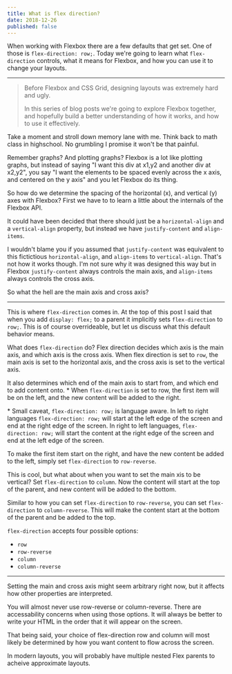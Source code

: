 ```yaml
---
title: What is flex direction?
date: 2018-12-26
published: false
---
```


When working with Flexbox there are a few defaults that get set. One of those is
`flex-direction: row;`. Today we're going to learn what `flex-direction` controls,
what it means for Flexbox, and how you can use it to change your layouts.

---

> Before Flexbox and CSS Grid, designing layouts was extremely hard and ugly.
>
> In this series of blog posts we're going to explore Flexbox together, and hopefully build a better understanding of how it works, and how to use it effectively.

Take a moment and stroll down memory lane with me. Think back to math class in highschool. No grumbling I promise it won't be that painful.

Remember graphs? And plotting graphs? Flexbox is a lot like plotting graphs, but instead of saying "I want this div at x1,y2 and another div at x2,y2", you say "I want the elements to be spaced evenly across the x axis, and centered on the y axis" and you let Flexbox do its thing.

So how do we determine the spacing of the horizontal (x), and vertical (y) axes with Flexbox? First we have to to learn a little about the internals of the Flexbox API.

It could have been decided that there should just be a `horizontal-align` and a `vertical-align` property, but instead we have `justify-content` and `align-items`.

I wouldn't blame you if you assumed that `justify-content` was equivalent to this fictictious `horizontal-align`, and `align-items` to `vertical-align`. That's not how it works though. I'm not sure why it was designed this way but in Flexbox `justify-content` always controls the main axis, and `align-items` always controls the cross axis.

So what the hell are the main axis and cross axis?

---

This is where `flex-direction` comes in. At the top of this post I said that when you add `display: flex;` to a parent it implicitly sets `flex-direction` to `row;`. This is of course overrideable, but let us discuss what this default behavior means.

What does `flex-direction` do? Flex direction decides which axis is the main
axis, and which axis is the cross axis. When flex direction is set to `row`, the
main axis is set to the horizontal axis, and the cross axis is set to the
vertical axis.

It also determines which end of the main axis to start from, and which end to
add content onto. \* When `flex-direction` is set to row, the first item will be on the left, and the new content will be added to the right.

\* Small caveat, `flex-direction: row;` is language aware. In left to right languages `flex-direction: row;` will start at the left edge of the screen and end at the right edge of the screen. In right to left languages, `flex-direction: row;` will start the content at the right edge of the screen and end at the left edge of the screen.

To make the first item start on the right, and have the new content be added to
the left, simply set `flex-direction` to `row-reverse`.

This is cool, but what about when you want to set the main xis to be vertical?
Set `flex-direction` to `column`. Now the content will start at the top of the
parent, and new content will be added to the bottom.

Similar to how you can set `flex-direction` to `row-reverse`, you can set
`flex-direction` to `column-reverse`. This will make the content start at the bottom
of the parent and be added to the top.

`flex-direction` accepts four possible options:

- `row`
- `row-reverse`
- `column`
- `column-reverse`

---

Setting the main and cross axis might seem arbitrary right now, but it affects
how other properties are interpreted.

You will almost never use row-reverse or column-reverse. There are accessability
concerns when using those options. It will always be better to write your HTML
in the order that it will appear on the screen.

That being said, your choice of flex-direction row and column will most likely
be determined by how you want content to flow across the screen.

In modern layouts, you will probably have multiple nested Flex parents to
acheive approximate layouts.
